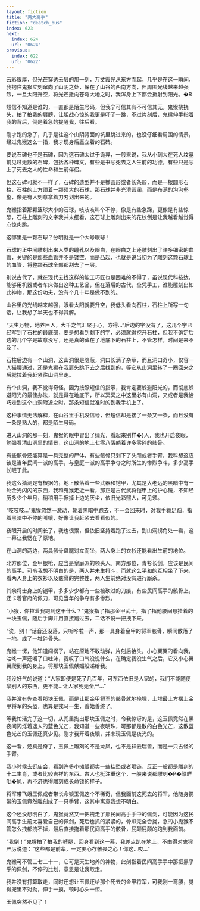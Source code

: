 ```yaml
---
layout: fiction
title: "两大高手"
fiction: "deatch_bus"
index: 623
next:
  index: 624
  url: "0624"
previous:
  index: 622
  url: "0622"
---
```

云彩很厚，但光芒穿透云层的那一刻，万丈霞光从东方而起，几乎是在这一瞬间，我抱住鬼猴立刻窜向了山阴之处，躲在了山谷的西南方向，但周围光线越来越强烈，一旦太阳升空，将光芒撒向苍穹大地之时，我浑身上下都会折射到阳光。�R

短信不知道是谁的，一直都是陌生号码，但我宁可信其有不可信其无，鬼猴挠挠头，拍了拍我的肩膀，让胆战心惊的我更是吓了一跳，不过片刻后，鬼猴伸手指着我的背后，倒是着急的提醒我，往后看。

刚才跑的急了，几乎是往这个山阴背面的坑里跳进来的，也没仔细看周围的情景，经过鬼猴这么一指，我才现身后矗立着的石碑。

要说石碑也不是石碑，因为这石碑太过于诡异，一般来说，我从小到大在死人坟墓前见过无数的石碑，包括各种碑文，有些是书写死去之人生前的功德，有些只是写上了死去之人的性命和生前伴侣。

但这石碑可就不一样了，石碑的造型并不是椭圆形或者长条形，而是一根圆形石柱，石柱的上方顶着一颗硕大的石球，那石球并非光滑圆润，而是布满的沟沟壑壑，像是有人刻意拿着刀刃划出来的。

鬼猴指着那颗篮球大小的石球，吱吱吱叫个不停，像是有些急躁，更像是有些惊恐，石柱上雕刻的文字我并未细看，这石球上雕刻出来的花纹倒是让我越看越觉得心惊肉跳。

这哪里是一颗石球？分明就是一个大号眼球！

石球的正中间雕刻出来人类的瞳孔以及眼白，在眼白之上还雕刻出了许多细密的血管，关键的是那些血管并不是镂空，而是凸起，也就是说当初为了雕刻这颗石球上的血管，将整颗石球全部都刮去了一层。

别说古代了，就在现代去找这样的能工巧匠也是困难的不得了，虽说现代科技达，能够用机器或者车床做出这种工艺品，但在落后的古代，全凭手工，谁能雕刻出如此神物，那这份功夫，没有个几十年是做不到的。

山谷里的光线越来越强，眼看太阳就要升空，我低头看向石柱，石柱上所写一句话，让我想了半天也不得其解。

“天生万物，地养巨人，大千之气汇聚于心，方得...”后边的字没有了，这几个字已经写到了石柱的最底部，要是想看到剩下的字，必须就得挖开石柱，但我不确定后边的几个字是故意没写，还是真的藏在了地底下的石柱上，不管怎样，时间是来不及了。

石柱后边有一个山洞，这山洞很是隐蔽，洞口长满了杂草，而且洞口奇小，仅容一人猫腰通过，还是鬼猴在我肩头跳下去之后找到的，等它从山洞里转了一圈回来之后就拉着我赶紧往山洞里走。

有个山洞，我不觉得奇怪，因为按照短信的指示，我肯定要躲避阳光的，而彻底躲避阳光的最佳办法，就是藏在地底下，所以冥冥之中这里必有山洞，又或者是我恰巧走到这个山洞附近之时，那条短信就准时的到我手机上了。

这种事情无法解释，在山谷里手机没信号，但短信却是接了一条又一条，而且没有一条是熟人的，都是陌生号码。

进入山洞的那一刻，鬼猴的眼中冒出了绿光，看起来别样�}人，我也开启夜眼，勉强看清山洞里的情景，这山洞的地上七零八落躺着许多零碎的骸骨。

有些骸骨还能算是一具完整的尸体，有些骸骨只剩下了头颅或者手臂，我料想这应该是当年民间一派的高手，与皇庭一派的高手争夺之时所生的惨烈争斗，多少高手长眠于此。

我这么猜测是有根据的，地上散落着一些武器和铠甲，尤其是大老远的黑暗中有一处金光闪闪的东西，我和鬼猴走近一看，那正是古代武将铠甲上的护心镜，不知经历多少个年月，稍稍用手擦掉上边的灰尘，依旧光彩照人，可见须。

“吱吱吱...”鬼猴忽然一激动，朝着黑暗中跑去，不一会回来时，对我手舞足蹈，指着黑暗中不停的叫嚷，好像让我赶紧去看看似的。

夜眼开启的时间长了，我也很累，但依旧坚持着跑了过去，到山洞拐角处一看，这一幕让我愣在了原地。

在山洞的两边，两具骸骨盘腿对立而坐，两人身上的衣衫还能看出生前的地位。

北方那位，金甲银枪，应当是皇庭派的领头人。南方那位，青衫长剑，应该是民间的高手。可令我想不明白的是，两人并未生打斗，而就这么平和的互相坐了下来，看两人身上的衣衫以及骸骨的完整性，两人生前绝对没有进行厮杀。

其余将士身上的铠甲，多多少少都有一些被砍过的刀痕，有些民间高手的骸骨上，还卡着官府的佩刀，可见当年的争夺有多惨烈。

“小猴，你拉着我跑到这干什么？”鬼猴指了指那金甲武士，指了指他腰间悬挂着的一块玉佩，随后手脚并用直接跑过去，二话不说一把拽下来。

“诶，别！”话音还没落，只听哗啦一声，那一具身着金甲的将军骸骨，瞬间散落了一地，成了一堆碎骨头。

鬼猴一愣，他知道闯祸了，站在原地不敢动弹，片刻后抬头，小心翼翼的看向我，咕咚一声还咽了口吐沫，我叹了口气没说什么，在确定我没生气之后，它又小心翼翼爬到我的身上，将那块玉佩献媚般递给我。

我没好气的说道：“人家即便是死了几百年，可东西依旧是人家的，我们不能随便拿别人的东西，更不能...让人家死无全尸...”

我并没有先查看那块玉佩，而是让那金甲将军的骸骨就地掩埋，土堆最上方摆上金甲将军的头盔，也算是戎马一生，善始善终了。

等我忙活完了这一切，从兜里掏出那块玉佩之时，令我惊讶的是，这玉佩竟然在黑夜间闪烁着迷人的蓝色光芒，我知道一些夜明珠，可那都是散的白色光芒，这散蓝色光芒的玉佩还真少见。刚才我开着夜眼，并未现玉佩是夜光的。

这一看，还真是奇了，玉佩上雕刻的不是龙凤，也不是祥云瑞兽，而是一只古怪的手臂。

我小时候去逛庙会，看到许多小摊贩都卖一些挂坠或者项链，反正一般都是雕刻的十二生肖，或者比较吉祥的东西。古人也挺注重这个，一般来说都雕刻�P�粱蛘吡�凤，再不济也得雕刻成长命锁的样子。

将军带飞蛾玉佩或者带长命锁玉佩这个不稀奇，但我面前这死去的将军，他随身携带的玉佩竟然雕刻成了一只手臂，这其中寓意我想不明白。

这个还没想明白了，鬼猴竟然又一把拽走了那民间高手手中的佩剑，可能因为这民间高手生前太喜爱自己的佩剑，死后也抓的紧紧的，骨爪完全合拢，急的小鬼猴不管怎么拽都拽不掉，最后直接拖着那民间高手的骸骨，屁颠屁颠的跑到我面前。

“我倒！”鬼猴拍了拍我的裤腿，回身看到这一幕，我差点趴在地上，不由得对鬼猴严厉说道：“这些都是前辈，一定要心存敬畏之心！你这...哎...”

鬼猴可不管三七二十一，它可是天生地养的神物，此刻指着民间高手手中那把黑乎乎的佩剑，不停的比划，意思是让我取走。

我并没有打算取走，同时还想让玉佩还给那个死去的金甲将军，可我刚一弯腰，觉得兜里不对劲，伸手一摸，顿时心头一惊。

玉佩突然不见了！